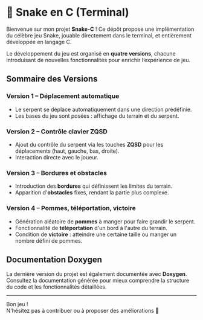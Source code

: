 # 🐍 Snake en C (Terminal)

Bienvenue sur mon projet **Snake-C** ! Ce dépôt propose une implémentation du célèbre jeu Snake, jouable directement dans le terminal, et entièrement développée en langage C.

Le développement du jeu est organisé en **quatre versions**, chacune introduisant de nouvelles fonctionnalités pour enrichir l’expérience de jeu.

## Sommaire des Versions

### Version 1 – Déplacement automatique
- Le serpent se déplace automatiquement dans une direction prédéfinie.
- Les bases du jeu sont posées : affichage du terrain et du serpent.

### Version 2 – Contrôle clavier ZQSD
- Ajout du contrôle du serpent via les touches **ZQSD** pour les déplacements (haut, gauche, bas, droite).
- Interaction directe avec le joueur.

### Version 3 – Bordures et obstacles
- Introduction des **bordures** qui définissent les limites du terrain.
- Apparition d'**obstacles** fixes, rendant la partie plus complexe.

### Version 4 – Pommes, téléportation, victoire
- Génération aléatoire de **pommes** à manger pour faire grandir le serpent.
- Fonctionnalité de **téléportation** d'un bord à l'autre du terrain.
- Condition de **victoire** : atteindre une certaine taille ou manger un nombre défini de pommes.

## Documentation Doxygen

La dernière version du projet est également documentée avec **Doxygen**.  
Consultez la documentation générée pour mieux comprendre la structure du code et les fonctionnalités détaillées.

---

Bon jeu !  
N'hésitez pas à contribuer ou à proposer des améliorations 🚀
